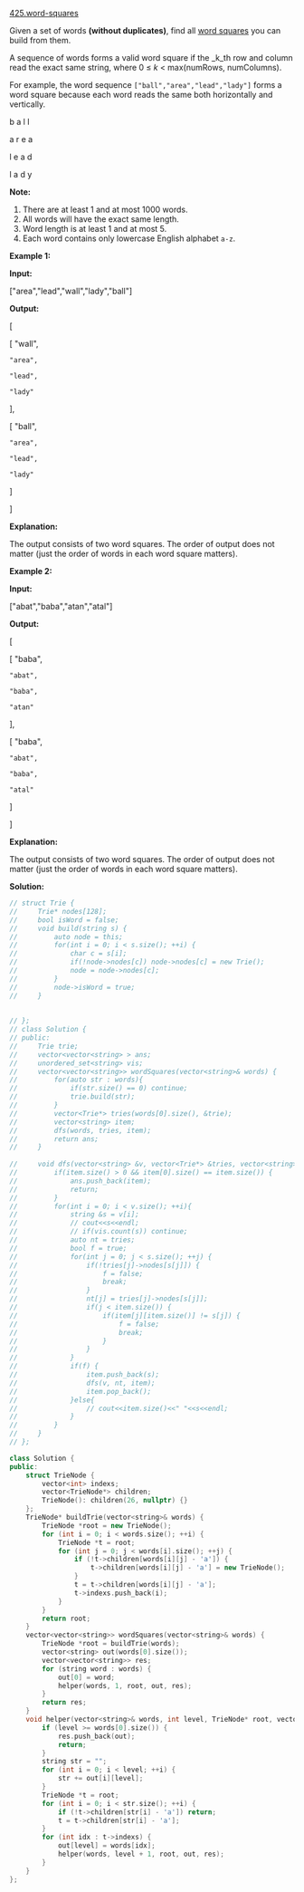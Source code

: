 [425.word-squares](https://leetcode.com/problems/word-squares/)  

Given a set of words **(without duplicates)**, find all [word squares](https://en.wikipedia.org/wiki/Word_square) you can build from them.

A sequence of words forms a valid word square if the _k_th row and column read the exact same string, where 0 ≤ _k_ < max(numRows, numColumns).

For example, the word sequence `["ball","area","lead","lady"]` forms a word square because each word reads the same both horizontally and vertically.

  
b a l l
  
a r e a
  
l e a d
  
l a d y
  

**Note:**  

1.  There are at least 1 and at most 1000 words.
2.  All words will have the exact same length.
3.  Word length is at least 1 and at most 5.
4.  Each word contains only lowercase English alphabet `a-z`.

**Example 1:**

  
**Input:**
  
\["area","lead","wall","lady","ball"\]
  

  
**Output:**
  
\[
  
  \[ "wall",
  
    "area",
  
    "lead",
  
    "lady"
  
  \],
  
  \[ "ball",
  
    "area",
  
    "lead",
  
    "lady"
  
  \]
  
\]
  

  
**Explanation:**
  
The output consists of two word squares. The order of output does not matter (just the order of words in each word square matters).
  

**Example 2:**

  
**Input:**
  
\["abat","baba","atan","atal"\]
  

  
**Output:**
  
\[
  
  \[ "baba",
  
    "abat",
  
    "baba",
  
    "atan"
  
  \],
  
  \[ "baba",
  
    "abat",
  
    "baba",
  
    "atal"
  
  \]
  
\]
  

  
**Explanation:**
  
The output consists of two word squares. The order of output does not matter (just the order of words in each word square matters).  



**Solution:**  

```cpp
// struct Trie {
//     Trie* nodes[128];
//     bool isWord = false;
//     void build(string s) {
//         auto node = this;
//         for(int i = 0; i < s.size(); ++i) {
//             char c = s[i];
//             if(!node->nodes[c]) node->nodes[c] = new Trie();
//             node = node->nodes[c];
//         }
//         node->isWord = true;
//     }
    
    
// };
// class Solution {
// public:
//     Trie trie;
//     vector<vector<string> > ans;
//     unordered_set<string> vis;
//     vector<vector<string>> wordSquares(vector<string>& words) {
//         for(auto str : words){
//             if(str.size() == 0) continue;
//             trie.build(str);
//         }
//         vector<Trie*> tries(words[0].size(), &trie);
//         vector<string> item;
//         dfs(words, tries, item);
//         return ans;
//     }
    
//     void dfs(vector<string> &v, vector<Trie*> &tries, vector<string> &item) {
//         if(item.size() > 0 && item[0].size() == item.size()) {
//             ans.push_back(item);
//             return;
//         }
//         for(int i = 0; i < v.size(); ++i){
//             string &s = v[i];
//             // cout<<s<<endl;
//             // if(vis.count(s)) continue;
//             auto nt = tries;
//             bool f = true;
//             for(int j = 0; j < s.size(); ++j) {
//                 if(!tries[j]->nodes[s[j]]) {
//                     f = false;
//                     break;
//                 }
//                 nt[j] = tries[j]->nodes[s[j]];
//                 if(j < item.size()) {
//                     if(item[j][item.size()] != s[j]) {
//                         f = false;
//                         break;
//                     }
//                 }
//             }
//             if(f) {
//                 item.push_back(s);
//                 dfs(v, nt, item);
//                 item.pop_back();
//             }else{
//                 // cout<<item.size()<<" "<<s<<endl;
//             }
//         }
//     }
// };

class Solution {
public:
    struct TrieNode {
        vector<int> indexs;
        vector<TrieNode*> children;
        TrieNode(): children(26, nullptr) {}
    };
    TrieNode* buildTrie(vector<string>& words) {
        TrieNode *root = new TrieNode();
        for (int i = 0; i < words.size(); ++i) {
            TrieNode *t = root;
            for (int j = 0; j < words[i].size(); ++j) {
                if (!t->children[words[i][j] - 'a']) {
                    t->children[words[i][j] - 'a'] = new TrieNode();
                }
                t = t->children[words[i][j] - 'a'];
                t->indexs.push_back(i);
            }
        }
        return root;
    }
    vector<vector<string>> wordSquares(vector<string>& words) {
        TrieNode *root = buildTrie(words);
        vector<string> out(words[0].size());
        vector<vector<string>> res;
        for (string word : words) {
            out[0] = word;
            helper(words, 1, root, out, res);
        }
        return res;
    }
    void helper(vector<string>& words, int level, TrieNode* root, vector<string>& out, vector<vector<string>>& res) {
        if (level >= words[0].size()) {
            res.push_back(out);
            return;
        }
        string str = "";
        for (int i = 0; i < level; ++i) {
            str += out[i][level];
        }
        TrieNode *t = root;
        for (int i = 0; i < str.size(); ++i) {
            if (!t->children[str[i] - 'a']) return;
            t = t->children[str[i] - 'a'];
        }
        for (int idx : t->indexs) {
            out[level] = words[idx];
            helper(words, level + 1, root, out, res);
        }
    }
};
```
      